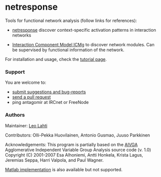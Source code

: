 <!--[![Build Status](https://api.travis-ci.org/rOpenGov/sorvi.png)](https://travis-ci.org/rOpenGov/sorvi)
[![Stories in Ready](https://badge.waffle.io/ropengov/sorvi.png?label=Ready)](http://waffle.io/ropengov/sorvi)
[![DOI](https://zenodo.org/badge/4203/rOpenGov/sorvi.png)](https://github.com/rOpenGov/sorvi)-->

netresponse 
===========

Tools for functional network analysis (follow links for references):

 * [netresponse](http://bioinformatics.oxfordjournals.org/content/26/21/2713)
   discover context-specific activation patterns in interaction
   networks

 * [Interaction Component Model
   ICMg](http://www.biomedcentral.com/1752-0509/4/4) to discover
   network modules. Can be supervised by functional information of the
   network.

For installation and usage, check the [tutorial page](vignettes/NetResponse.md).


### Support

You are welcome to:
  
  * [submit suggestions and bug-reports](https://github.com/antagomir/netresponse/issues)
  * [send a pull request](https://github.com/antagomir/netresponse/)
  * ping antagomir at IRCnet or FreeNode


### Authors

Maintainer: [Leo Lahti](http://antagomir.github.io/info/contact)

Contributors: Olli-Pekka Huovilainen, Antonio Gusmao, Juuso Parkkinen  

Acknowledgements: This program is partially based on the
[AIVGA](http://www.cis.hut.fi/projects/ivga/) Agglomerative
Independent Variable Group Analysis source code (v. 1.0) Copyright (C)
2001-2007 Esa Alhoniemi, Antti Honkela, Krista Lagus, Jeremias Seppa,
Harri Valpola, and Paul Wagner.

[Matlab
implementation](http://www.cis.hut.fi/projects/mi/software/NetResponse)
is also available but not supported.


